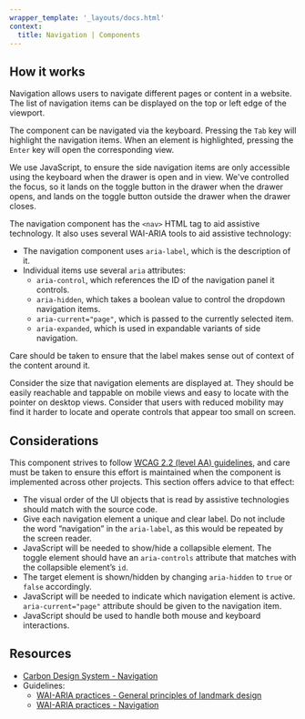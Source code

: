 ```yaml
---
wrapper_template: '_layouts/docs.html'
context:
  title: Navigation | Components
---
```


## How it works

Navigation allows users to navigate different pages or content in a website. The list of navigation items can be displayed on the top or left edge of the viewport.

The component can be navigated via the keyboard. Pressing the `Tab` key will highlight the navigation items. When an element is highlighted, pressing the `Enter` key will open the corresponding view.

We use JavaScript, to ensure the side navigation items are only accessible using the keyboard when the drawer is open and in view. We've controlled the focus, so it lands on the toggle button in the drawer when the drawer opens, and lands on the toggle button outside the drawer when the drawer closes.

The navigation component has the `<nav>` HTML tag to aid assistive technology. It also uses several WAI-ARIA tools to aid assistive technology:

- The navigation component uses `aria-label`, which is the description of it.
- Individual items use several `aria` attributes:
  - `aria-control`, which references the ID of the navigation panel it controls.
  - `aria-hidden`, which takes a boolean value to control the dropdown navigation items.
  - `aria-current="page"`, which is passed to the currently selected item.
  - `aria-expanded`, which is used in expandable variants of side navigation.

Care should be taken to ensure that the label makes sense out of context of the content around it.

Consider the size that navigation elements are displayed at. They should be easily reachable and tappable on mobile views and easy to locate with the pointer on desktop views. Consider that users with reduced mobility may find it harder to locate and operate controls that appear too small on screen.

## Considerations

This component strives to follow [WCAG 2.2 (level AA) guidelines](https://www.w3.org/TR/WCAG22/), and care must be taken to ensure this effort is maintained when the component is implemented across other projects. This section offers advice to that effect:

- The visual order of the UI objects that is read by assistive technologies should match with the source code.
- Give each navigation element a unique and clear label. Do not include the word “navigation” in the `aria-label`, as this would be repeated by the screen reader.
- JavaScript will be needed to show/hide a collapsible element. The toggle element should have an `aria-controls` attribute that matches with the collapsible element’s `id`.
- The target element is shown/hidden by changing `aria-hidden` to `true` or `false` accordingly.
- JavaScript will be needed to indicate which navigation element is active. `aria-current="page"` attribute should be given to the navigation item.
- JavaScript should be used to handle both mouse and keyboard interactions.

## Resources

- [Carbon Design System - Navigation](https://www.carbondesignsystem.com/patterns/global-header/#accessibility)
- Guidelines:
  - [WAI-ARIA practices - General principles of landmark design](https://www.w3.org/TR/wai-aria-practices-1.1/#general-principles-of-landmark-design)
  - [WAI-ARIA practices - Navigation](https://www.w3.org/TR/wai-aria-practices-1.1/#aria_lh_navigation)
